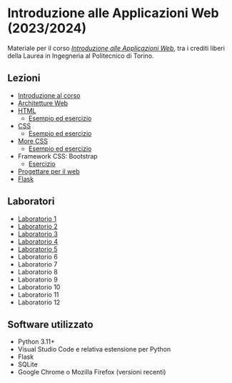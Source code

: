 # Introduzione alle Applicazioni Web (2023/2024)

Materiale per il corso _[Introduzione alle Applicazioni Web](https://github.com/polito-iaw-2023)_, tra i crediti liberi della Laurea in Ingegneria al Politecnico di Torino.

## Lezioni

* [Introduzione al corso](./slide/00-intro.pdf)
* [Architetture Web](./slide/01-web-architectures.pdf)
* [HTML](./slide/02-html.pdf)
  * [Esempio ed esercizio](./esercizi/02-html/)
* [CSS](./slide/03-css.pdf)
  * [Esempio ed esercizio](./esercizi/03-css/)
* [More CSS](./slide/04-more-css.pdf)
  * [Esempio ed esercizio](./esercizi/04-more-css/)
* Framework CSS: Bootstrap
  * [Esercizio](./esercizi/04b-bootstrap/)
* [Progettare per il web](./slide/05-ia-visual-design.pdf)
* [Flask](./slide/06-flask.pdf)



## Laboratori
* [Laboratorio 1](./laboratori/lab-01/)
* [Laboratorio 2](./laboratori/lab-02/)
* [Laboratorio 3](./laboratori/lab-03/)
* [Laboratorio 4](./laboratori/lab-04/)
* [Laboratorio 5](./laboratori/lab-05/)
* Laboratorio 6
* Laboratorio 7
* Laboratorio 8
* Laboratorio 9
* Laboratorio 10
* Laboratorio 11
* Laboratorio 12


## Software utilizzato
* Python 3.11+
* Visual Studio Code e relativa estensione per Python
* Flask
* SQLite
* Google Chrome o Mozilla Firefox (versioni recenti)
